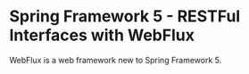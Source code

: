 
# Spring Framework 5 - RESTFul Interfaces with WebFlux
WebFlux is a web framework new to Spring Framework 5. 
